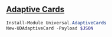 ## [Adaptive Cards](https://github.com/microsoft/AdaptiveCards)

```powershell
Install-Module Universal.AdaptiveCards
New-UDAdaptiveCard -Payload $JSON
```